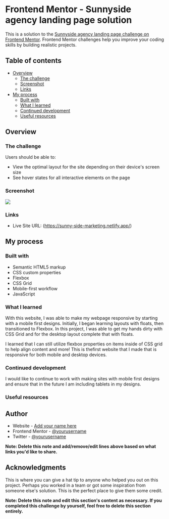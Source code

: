 # Frontend Mentor - Sunnyside agency landing page solution

This is a solution to the [Sunnyside agency landing page challenge on Frontend Mentor](https://www.frontendmentor.io/challenges/sunnyside-agency-landing-page-7yVs3B6ef). Frontend Mentor challenges help you improve your coding skills by building realistic projects.

## Table of contents

- [Overview](#overview)
  - [The challenge](#the-challenge)
  - [Screenshot](#screenshot)
  - [Links](#links)
- [My process](#my-process)
  - [Built with](#built-with)
  - [What I learned](#what-i-learned)
  - [Continued development](#continued-development)
  - [Useful resources](#useful-resources)


## Overview

### The challenge

Users should be able to:

- View the optimal layout for the site depending on their device's screen size
- See hover states for all interactive elements on the page

### Screenshot

![](./screenshot.jpg)



### Links
- Live Site URL: (https://sunny-side-marketing.netlify.app/)

## My process

### Built with

- Semantic HTML5 markup
- CSS custom properties
- Flexbox
- CSS Grid
- Mobile-first workflow
- JavaScript



### What I learned

 With this website, I was able to make my webpage responsive by starting with a mobile first designs. Initially, I began learning layouts with floats, then transitioned to Flexbox. In this project, I was able to get my hands dirty with CSS Grid and for the desktop layout complete that with floats.

I learned that I can still utilize flexbox properties on items inside of CSS grid to help align content and more! This is thefirst website that I made that is responsive for both mobile and desktop devices.


### Continued development

I would like to continue to work with making sites with mobile first designs and ensure that in the future I am including tablets in my designs.

### Useful resources


## Author

- Website - [Add your name here](https://www.your-site.com)
- Frontend Mentor - [@yourusername](https://www.frontendmentor.io/profile/yourusername)
- Twitter - [@yourusername](https://www.twitter.com/yourusername)

**Note: Delete this note and add/remove/edit lines above based on what links you'd like to share.**

## Acknowledgments

This is where you can give a hat tip to anyone who helped you out on this project. Perhaps you worked in a team or got some inspiration from someone else's solution. This is the perfect place to give them some credit.

**Note: Delete this note and edit this section's content as necessary. If you completed this challenge by yourself, feel free to delete this section entirely.**
